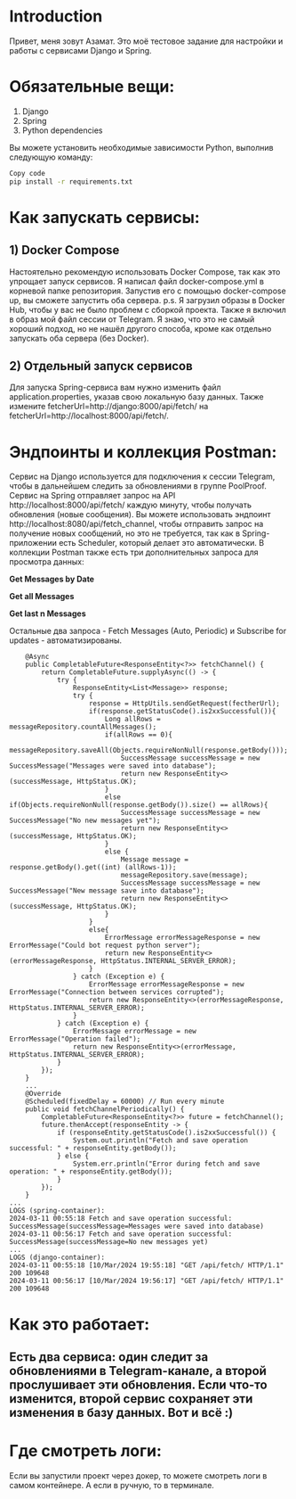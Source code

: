 # Introduction
Привет, меня зовут Азамат. Это моё тестовое задание для настройки и работы с сервисами Django и Spring.

# Обязательные вещи:
1. Django
2. Spring
3. Python dependencies

Вы можете установить необходимые зависимости Python, выполнив следующую команду:

```bash
Copy code
pip install -r requirements.txt
```
# Как запускать сервисы:
## 1) Docker Compose
Настоятельно рекомендую использовать Docker Compose, так как это упрощает запуск сервисов.
Я написал файл docker-compose.yml в корневой папке репозитория. Запустив его с помощью docker-compose up, вы сможете запустить оба сервера.
p.s. Я загрузил образы в Docker Hub, чтобы у вас не было проблем с сборкой проекта. Также я включил в образ мой файл сессии от Telegram. Я знаю, что это не самый хороший подход, но не нашёл другого способа, кроме как отдельно запускать оба сервера (без Docker).

## 2) Отдельный запуск сервисов
Для запуска Spring-сервиса вам нужно изменить файл application.properties, указав свою локальную базу данных. Также измените fetcherUrl=http://django:8000/api/fetch/ на fetcherUrl=http://localhost:8000/api/fetch/.

# Эндпоинты и коллекция Postman:
Сервис на Django используется для подключения к сессии Telegram, чтобы в дальнейшем следить за обновлениями в группе PoolProof. Сервис на Spring отправляет запрос на API http://localhost:8000/api/fetch/ каждую минуту, чтобы получать обновления (новые сообщения). Вы можете использовать эндпоинт http://localhost:8080/api/fetch_channel, чтобы отправить запрос на получение новых сообщений, но это не требуется, так как в Spring-приложении есть Scheduler, который делает это автоматически.
В коллекции Postman также есть три дополнительных запроса для просмотра данных:

**Get Messages by Date**

**Get all Messages**

**Get last n Messages**

Остальные два запроса - Fetch Messages (Auto, Periodic) и Subscribe for updates - автоматизированы.

```  
    @Async
    public CompletableFuture<ResponseEntity<?>> fetchChannel() {
        return CompletableFuture.supplyAsync(() -> {
            try {
                ResponseEntity<List<Message>> response;
                try {
                    response = HttpUtils.sendGetRequest(fectherUrl);
                    if(response.getStatusCode().is2xxSuccessful()){
                        Long allRows = messageRepository.countAllMessages();
                        if(allRows == 0){
                            messageRepository.saveAll(Objects.requireNonNull(response.getBody()));
                            SuccessMessage successMessage = new SuccessMessage("Messages were saved into database");
                            return new ResponseEntity<>(successMessage, HttpStatus.OK);
                        }
                        else if(Objects.requireNonNull(response.getBody()).size() == allRows){
                            SuccessMessage successMessage = new SuccessMessage("No new messages yet");
                            return new ResponseEntity<>(successMessage, HttpStatus.OK);
                        }
                        else {
                            Message message = response.getBody().get((int) (allRows-1));
                            messageRepository.save(message);
                            SuccessMessage successMessage = new SuccessMessage("New message save into database");
                            return new ResponseEntity<>(successMessage, HttpStatus.OK);
                        }
                    }
                    else{
                        ErrorMessage errorMessageResponse = new ErrorMessage("Could bot request python server");
                        return new ResponseEntity<>(errorMessageResponse, HttpStatus.INTERNAL_SERVER_ERROR);
                    }
                } catch (Exception e) {
                    ErrorMessage errorMessageResponse = new ErrorMessage("Connection between services corrupted");
                    return new ResponseEntity<>(errorMessageResponse, HttpStatus.INTERNAL_SERVER_ERROR);
                }
            } catch (Exception e) {
                ErrorMessage errorMessage = new ErrorMessage("Operation failed");
                return new ResponseEntity<>(errorMessage, HttpStatus.INTERNAL_SERVER_ERROR);
            }
        });
    }
    ...
    @Override
    @Scheduled(fixedDelay = 60000) // Run every minute
    public void fetchChannelPeriodically() {
        CompletableFuture<ResponseEntity<?>> future = fetchChannel();
        future.thenAccept(responseEntity -> {
            if (responseEntity.getStatusCode().is2xxSuccessful()) {
                System.out.println("Fetch and save operation successful: " + responseEntity.getBody());
            } else {
                System.err.println("Error during fetch and save operation: " + responseEntity.getBody());
            }
        });
    }
...
LOGS (spring-container):
2024-03-11 00:55:18 Fetch and save operation successful: SuccessMessage(successMessage=Messages were saved into database)
2024-03-11 00:56:17 Fetch and save operation successful: SuccessMessage(successMessage=No new messages yet)
...
LOGS (django-container):
2024-03-11 00:55:18 [10/Mar/2024 19:55:18] "GET /api/fetch/ HTTP/1.1" 200 109648
2024-03-11 00:56:17 [10/Mar/2024 19:56:17] "GET /api/fetch/ HTTP/1.1" 200 109648
```

# Как это работает:
## Есть два сервиса: один следит за обновлениями в Telegram-канале, а второй прослушивает эти обновления. Если что-то изменится, второй сервис сохраняет эти изменения в базу данных. Вот и всё :)

# Где смотреть логи:
Если вы запустили проект через докер, то можете смотреть логи в самом контейнере. А если в ручную, то в терминале.
